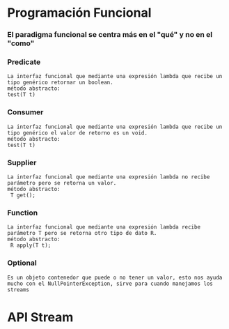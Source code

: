 # Programación Funcional
### El paradigma funcional se centra más en el "qué" y no en el "como"

### Predicate
    La interfaz funcional que mediante una expresión lambda que recibe un tipo genérico retornar un boolean.
    método abstracto:
    test(T t)

### Consumer
    La interfaz funcional que mediante una expresión lambda que recibe un tipo genérico el valor de retorno es un void.
    método abstracto:
    test(T t)

### Supplier 
    La interfaz funcional que mediante una expresión lambda no recibe parámetro pero se retorna un valor.
    método abstracto:
     T get();

### Function
    La interfaz funcional que mediante una expresión lambda recibe parámetro T pero se retorna otro tipo de dato R.
    método abstracto:
     R apply(T t);

### Optional
    Es un objeto contenedor que puede o no tener un valor, esto nos ayuda mucho con el NullPointerException, sirve para cuando manejamos los streams


# API Stream

###